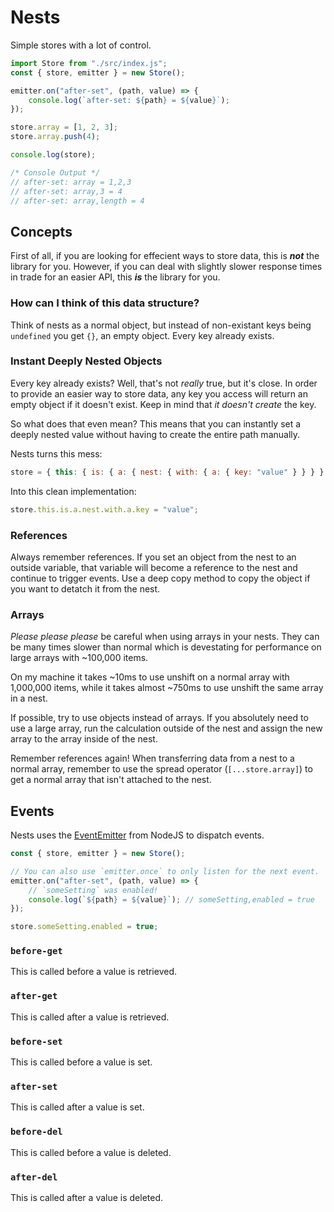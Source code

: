 # Nests

Simple stores with a lot of control.

```js
import Store from "./src/index.js";
const { store, emitter } = new Store();

emitter.on("after-set", (path, value) => {
	console.log(`after-set: ${path} = ${value}`);
});

store.array = [1, 2, 3];
store.array.push(4);

console.log(store);

/* Console Output */
// after-set: array = 1,2,3
// after-set: array,3 = 4
// after-set: array,length = 4
```

## Concepts

First of all, if you are looking for effecient ways to store data, this is **_not_** the library for you. However, if you can deal with slightly slower response times in trade for an easier API, this **_is_** the library for you.

### How can I think of this data structure?

Think of nests as a normal object, but instead of non-existant keys being `undefined` you get `{}`, an empty object. Every key already exists.

### Instant Deeply Nested Objects

Every key already exists? Well, that's not _really_ true, but it's close. In order to provide an easier way to store data, any key you access will return an empty object if it doesn't exist. Keep in mind that _it doesn't create_ the key.

So what does that even mean? This means that you can instantly set a deeply nested value without having to create the entire path manually.

Nests turns this mess:

```js
store = { this: { is: { a: { nest: { with: { a: { key: "value" } } } } } } };
```

Into this clean implementation:

```js
store.this.is.a.nest.with.a.key = "value";
```

### References

Always remember references. If you set an object from the nest to an outside variable, that variable will become a reference to the nest and continue to trigger events. Use a deep copy method to copy the object if you want to detatch it from the nest.

### Arrays

_Please please please_ be careful when using arrays in your nests. They can be many times slower than normal which is devestating for performance on large arrays with ~100,000 items.

On my machine it takes ~10ms to use unshift on a normal array with 1,000,000 items, while it takes almost ~750ms to use unshift the same array in a nest.

If possible, try to use objects instead of arrays. If you absolutely need to use a large array, run the calculation outside of the nest and assign the new array to the array inside of the nest.

Remember references again! When transferring data from a nest to a normal array, remember to use the spread operator (`[...store.array]`) to get a normal array that isn't attached to the nest.

## Events

Nests uses the [EventEmitter](https://nodejs.org/api/events.html) from NodeJS to dispatch events.

```js
const { store, emitter } = new Store();

// You can also use `emitter.once` to only listen for the next event.
emitter.on("after-set", (path, value) => {
	// `someSetting` was enabled!
	console.log(`${path} = ${value}`); // someSetting,enabled = true
});

store.someSetting.enabled = true;
```

### `before-get`

This is called before a value is retrieved.

### `after-get`

This is called after a value is retrieved.

### `before-set`

This is called before a value is set.

### `after-set`

This is called after a value is set.

### `before-del`

This is called before a value is deleted.

### `after-del`

This is called after a value is deleted.
